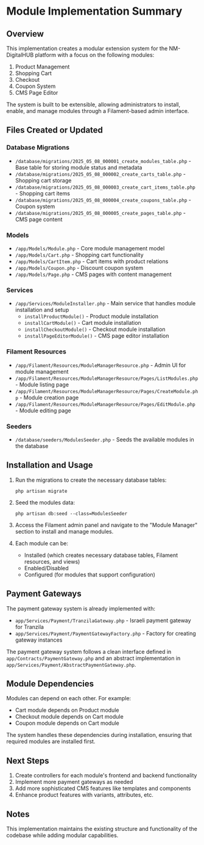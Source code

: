 # Module Implementation Summary

## Overview

This implementation creates a modular extension system for the NM-DigitalHUB platform with a focus on the following modules:

1. Product Management
2. Shopping Cart
3. Checkout
4. Coupon System
5. CMS Page Editor

The system is built to be extensible, allowing administrators to install, enable, and manage modules through a Filament-based admin interface.

## Files Created or Updated

### Database Migrations

- `/database/migrations/2025_05_08_000001_create_modules_table.php` - Base table for storing module status and metadata
- `/database/migrations/2025_05_08_000002_create_carts_table.php` - Shopping cart storage
- `/database/migrations/2025_05_08_000003_create_cart_items_table.php` - Shopping cart items
- `/database/migrations/2025_05_08_000004_create_coupons_table.php` - Coupon system
- `/database/migrations/2025_05_08_000005_create_pages_table.php` - CMS page content

### Models

- `/app/Models/Module.php` - Core module management model
- `/app/Models/Cart.php` - Shopping cart functionality
- `/app/Models/CartItem.php` - Cart items with product relations
- `/app/Models/Coupon.php` - Discount coupon system
- `/app/Models/Page.php` - CMS pages with content management

### Services

- `/app/Services/ModuleInstaller.php` - Main service that handles module installation and setup
  - `installProductModule()` - Product module installation
  - `installCartModule()` - Cart module installation 
  - `installCheckoutModule()` - Checkout module installation
  - `installPageEditorModule()` - CMS page editor installation

### Filament Resources

- `/app/Filament/Resources/ModuleManagerResource.php` - Admin UI for module management
- `/app/Filament/Resources/ModuleManagerResource/Pages/ListModules.php` - Module listing page
- `/app/Filament/Resources/ModuleManagerResource/Pages/CreateModule.php` - Module creation page
- `/app/Filament/Resources/ModuleManagerResource/Pages/EditModule.php` - Module editing page

### Seeders

- `/database/seeders/ModulesSeeder.php` - Seeds the available modules in the database

## Installation and Usage

1. Run the migrations to create the necessary database tables:
   ```
   php artisan migrate
   ```

2. Seed the modules data:
   ```
   php artisan db:seed --class=ModulesSeeder
   ```

3. Access the Filament admin panel and navigate to the "Module Manager" section to install and manage modules.

4. Each module can be:
   - Installed (which creates necessary database tables, Filament resources, and views)
   - Enabled/Disabled
   - Configured (for modules that support configuration)

## Payment Gateways

The payment gateway system is already implemented with:

- `app/Services/Payment/TranzilaGateway.php` - Israeli payment gateway for Tranzila
- `app/Services/Payment/PaymentGatewayFactory.php` - Factory for creating gateway instances

The payment gateway system follows a clean interface defined in `app/Contracts/PaymentGateway.php` and an abstract implementation in `app/Services/Payment/AbstractPaymentGateway.php`.

## Module Dependencies

Modules can depend on each other. For example:
- Cart module depends on Product module
- Checkout module depends on Cart module
- Coupon module depends on Cart module

The system handles these dependencies during installation, ensuring that required modules are installed first.

## Next Steps

1. Create controllers for each module's frontend and backend functionality
2. Implement more payment gateways as needed
3. Add more sophisticated CMS features like templates and components
4. Enhance product features with variants, attributes, etc.

## Notes

This implementation maintains the existing structure and functionality of the codebase while adding modular capabilities.